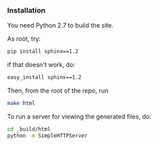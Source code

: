 ### Installation

You need Python 2.7 to build the site.

As root, try:

```bash
pip install sphinx==1.2
```

if that doesn't work, do:

```bash
easy_install sphinx==1.2
```

Then, from the root of the repo, run

```bash
make html
```

To run a server for viewing the generated files, do:

```bash
cd _build/html
python -m SimpleHTTPServer
```
